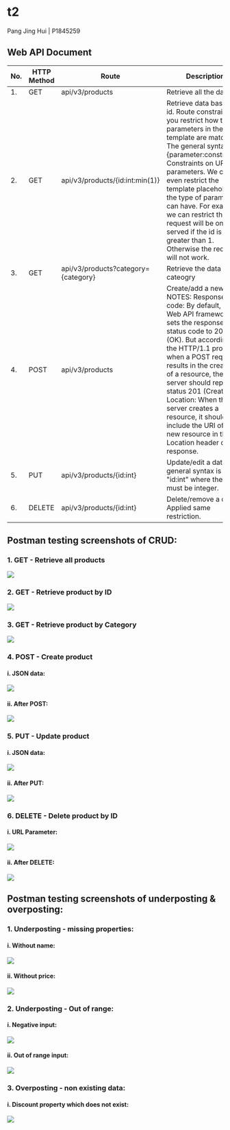 # t2 

Pang Jing Hui | P1845259

## Web API Document
| No. | HTTP Method  | Route | Description |
| ------------- | ------------- | ------------- | ------------- |
| 1. | GET  | api/v3/products  | Retrieve all the data.  |
| 2. | GET  | api/v3/products/{id:int:min(1)}  | Retrieve data based on id. Route constraints let you restrict how the parameters in the route template are matched. The general syntax is "{parameter:constraint}". Constraints on URL parameters. We can even restrict the template placeholder to the type of parameter it can have. For example, we can restrict that the request will be only served if the id is greater than 1. Otherwise the request will not work.   |
| 3. | GET  | api/v3/products?category={category}  | Retrieve the data by cateogry   |
| 4. | POST  | api/v3/products  | Create/add a new data. NOTES: Response code: By default, the Web API framework sets the response status code to 200 (OK). But according to the HTTP/1.1 protocol, when a POST request results in the creation of a resource, the server should reply with status 201 (Created). Location: When the server creates a resource, it should include the URI of the new resource in the Location header of the response.  |
| 5. | PUT  | api/v3/products/{id:int}  | Update/edit a data. The general syntax is "id:int" where the id must be integer.  |
| 6. | DELETE  | api/v3/products/{id:int}  | Delete/remove a data. Applied same restriction.   |


## Postman testing screenshots of CRUD:
### 1. GET - Retrieve all products
![](images/get.png)

### 2. GET - Retrieve product by ID
![](images/getbyid.png)

### 3. GET - Retrieve product by Category
![](images/category.png)

### 4. POST - Create product
#### i. JSON data: 
![](images/post.png)
#### ii. After POST:
![](images/getallafterpost.png)

### 5. PUT - Update product
#### i. JSON data:
![](images/put.png)
#### ii. After PUT:
![](images/getafterput.png)

### 6. DELETE - Delete product by ID
#### i. URL Parameter:
![](images/delete.png)
#### ii. After DELETE:
![](images/deleted.png)


## Postman testing screenshots of underposting & overposting:
### 1. Underposting - missing properties:
#### i. Without name:
![](images/missname.png)
#### ii. Without price:
![](images/missprice.png)

### 2. Underposting - Out of range:
#### i. Negative input:
![](images/neg.png)
#### ii. Out of range input:
![](images/oor.png)

### 3. Overposting - non existing data:
#### i. Discount property which does not exist:
![](images/discount.png)


